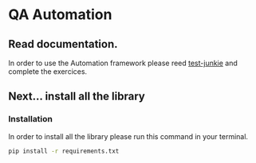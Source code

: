 # QA Automation 

## Read documentation.
In order to use the Automation framework please reed [test-junkie](https://www.test-junkie.com/) and complete the exercices.

## Next... install all the library

### Installation
In order to install all the library please run this command in your terminal.

```bash
pip install -r requirements.txt
```
